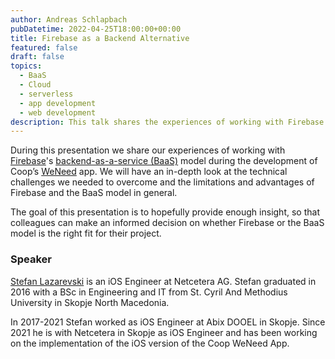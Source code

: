 ```yaml
---
author: Andreas Schlapbach
pubDatetime: 2022-04-25T18:00:00+00:00
title: Firebase as a Backend Alternative
featured: false
draft: false
topics:
  - BaaS
  - Cloud
  - serverless
  - app development
  - web development
description: This talk shares the experiences of working with Firebase's backend-as-a-service (BaaS) model during the development of Coop’s WeNeed app.
---
```


During this presentation we share our experiences of working with [Firebase](https://firebase.google.com/)'s [backend-as-a-service (BaaS)](https://en.wikipedia.org/wiki/Backend_as_a_service) model during the development of Coop’s [WeNeed](https://weneed.ch/) app. We will have an in-depth look at the technical challenges we needed to overcome and the limitations and advantages of Firebase and the BaaS model in general.

The goal of this presentation is to hopefully provide enough insight, so that colleagues can make an informed decision on whether Firebase or the BaaS model is the right fit for their project.

### Speaker

[Stefan Lazarevski](https://www.linkedin.com/in/stefan-lazarevski-69276994/) is an iOS Engineer at Netcetera AG. Stefan graduated in 2016 with a BSc in Engineering and IT from St. Cyril And Methodius University in Skopje North Macedonia.

In 2017-2021 Stefan worked as iOS Engineer at Abix DOOEL in Skopje. Since 2021 he is with Netcetera in Skopje as iOS Engineer and has been working on the implementation of the iOS version of the Coop WeNeed App.
